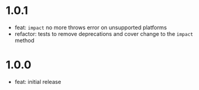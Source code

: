 # 1.0.1

- feat: `impact` no more throws error on unsupported platforms
- refactor: tests to remove deprecations and cover change to the `impact` method

# 1.0.0

- feat: initial release